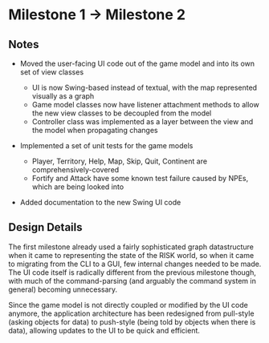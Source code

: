 # Milestone 1 -> Milestone 2
## Notes
 - Moved the user-facing UI code out of the game model and into its own set of view classes
   - UI is now Swing-based instead of textual, with the map represented visually as a graph
   - Game model classes now have listener attachment methods to allow the new view classes to be decoupled
   from the model
   - Controller class was implemented as a layer between the view and the model when propagating changes
 
 - Implemented a set of unit tests for the game models
   - Player, Territory, Help, Map, Skip, Quit, Continent are comprehensively-covered
   - Fortify and Attack have some known test failure caused by NPEs, which are being looked into
   
- Added documentation to the new Swing UI code

## Design Details
The first milestone already used a fairly sophisticated graph datastructure when it came to representing
the state of the RISK world, so when it came to migrating from the CLI to a GUI, few internal changes needed
to be made. The UI code itself is radically different from the previous milestone though, with much of the
command-parsing (and arguably the command system in general) becoming unnecessary.

Since the game model is not directly coupled or modified by the UI code anymore, the application architecture has been
redesigned from pull-style (asking objects for data) to push-style (being told by objects when there is data), allowing updates
to the UI to be quick and efficient.